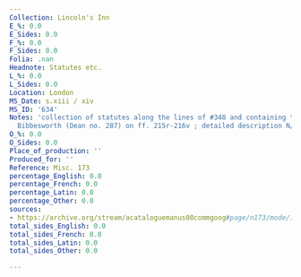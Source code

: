 ```yaml
---
Collection: Lincoln's Inn
E_%: 0.0
E_Sides: 0.0
F_%: 0.0
F_Sides: 0.0
Folia: .nan
Headnote: Statutes etc.
L_%: 0.0
L_Sides: 0.0
Location: London
MS_Date: s.xiii / xiv
MS_ID: '634'
Notes: 'collection of statutes along the lines of #348 and containing the Magna Carta;  Walter
  Bibbesworth (Dean no. 287) on ff. 215r-216v ; detailed description N/A'
O_%: 0.0
O_Sides: 0.0
Place_of_production: ''
Produced_for: ''
Reference: Misc. 173
percentage_English: 0.0
percentage_French: 0.0
percentage_Latin: 0.0
percentage_Other: 0.0
sources:
- https://archive.org/stream/acataloguemanus00commgoog#page/n173/mode/1up/search/CLXXIII
total_sides_English: 0.0
total_sides_French: 0.0
total_sides_Latin: 0.0
total_sides_Other: 0.0

---
```

